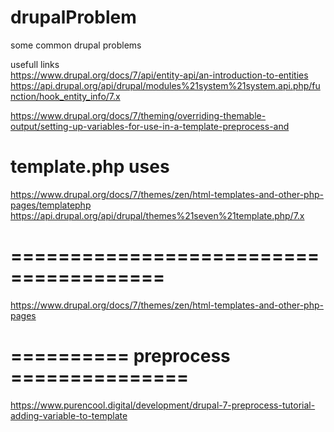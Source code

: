 # drupalProblem
some common drupal problems 

usefull links  
https://www.drupal.org/docs/7/api/entity-api/an-introduction-to-entities  
https://api.drupal.org/api/drupal/modules%21system%21system.api.php/function/hook_entity_info/7.x  

https://www.drupal.org/docs/7/theming/overriding-themable-output/setting-up-variables-for-use-in-a-template-preprocess-and

# template.php uses  
https://www.drupal.org/docs/7/themes/zen/html-templates-and-other-php-pages/templatephp  
https://api.drupal.org/api/drupal/themes%21seven%21template.php/7.x  


# =======================================
https://www.drupal.org/docs/7/themes/zen/html-templates-and-other-php-pages  

# ==========  preprocess  ===============
https://www.purencool.digital/development/drupal-7-preprocess-tutorial-adding-variable-to-template
